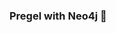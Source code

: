 ### Pregel with Neo4j 🚀



































































































































 












































































































































































































































































































































